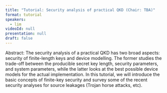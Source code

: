 ```yaml
---
title: "Tutorial: Security analysis of practical QKD (Chair: TBA)"
format: tutorial
speakers:
  - lim
videoId: null
presentation: null
draft: false
---
```

Abstract: The security analysis of a practical QKD has two broad aspects: security of finite-length keys and device modelling. The former studies the trade-off between the producible secret key length, security parameters, and system parameters, while the latter looks at the best possible device models for the actual implementation. In this tutorial, we will introduce the basic concepts of finite-key security and survey some of the recent security analyses for source leakages (Trojan horse attacks, etc).

<!-- fields to use above: -->
<!-- videoId: "Vfl9pPh6ipI" -->
<!-- presentation: "/slides/invited-MargaridaPereira.pdf" -->
